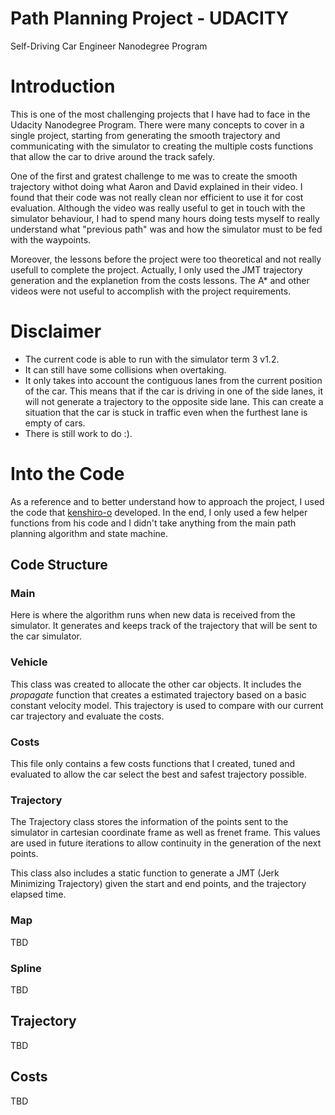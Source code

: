 # Path Planning Project - UDACITY
Self-Driving Car Engineer Nanodegree Program

# Introduction

This is one of the most challenging projects that I have had to face in the Udacity Nanodegree Program. There were many concepts to cover in a single project, starting from generating the smooth trajectory and communicating with the simulator to creating the multiple costs functions that allow the car to drive around the track safely.

One of the first and gratest challenge to me was to create the smooth trajectory withot doing what Aaron and David explained in their video. I found that their code was not really clean nor efficient to use it for cost evaluation. Although the video was really useful to get in touch with the simulator behaviour, I had to spend many hours doing tests myself to really understand what "previous path" was and how the simulator must to be fed with the waypoints.

Moreover, the lessons before the project were too theoretical and not really usefull to complete the project. Actually, I only used the JMT trajectory generation and the explanetion from the costs lessons. The A* and other videos were not useful to accomplish with the project requirements.

# Disclaimer

*  The current code is able to run with the simulator term 3 v1.2.
*  It can still have some collisions when overtaking.
*  It only takes into account the contiguous lanes from the current position of the car. This means that if the car is driving in one of the side lanes, it will not generate a trajectory to the opposite side lane. This can create a situation that the car is stuck in traffic even when the furthest lane is empty of cars.
*  There is still work to do :).

# Into the Code

As a reference and to better understand how to approach the project, I used the code that [kenshiro-o](https://github.com/kenshiro-o/CarND-Path-Planning-Project) developed. In the end, I only used a few helper functions from his code and I didn't take anything from the main path planning algorithm and state machine.

## Code Structure

### Main

Here is where the algorithm runs when new data is received from the simulator. It generates and keeps track of the trajectory that will be sent to the car simulator.

### Vehicle

This class was created to allocate the other car objects. It includes the *propagate* function that creates a estimated trajectory based on a basic constant velocity model. This trajectory is used to compare with our current car trajectory and evaluate the costs.

### Costs

This file only contains a few costs functions that I created, tuned and evaluated to allow the car select the best and safest trajectory possible.

### Trajectory

The Trajectory class stores the information of the points sent to the simulator in cartesian coordinate frame as well as frenet frame. This values are used in future iterations to allow continuity in the generation of the next points.

This class also includes a static function to generate a JMT (Jerk Minimizing Trajectory) given the start and end points, and the trajectory elapsed time.

### Map

TBD

### Spline

TBD

## Trajectory

TBD

## Costs

TBD
